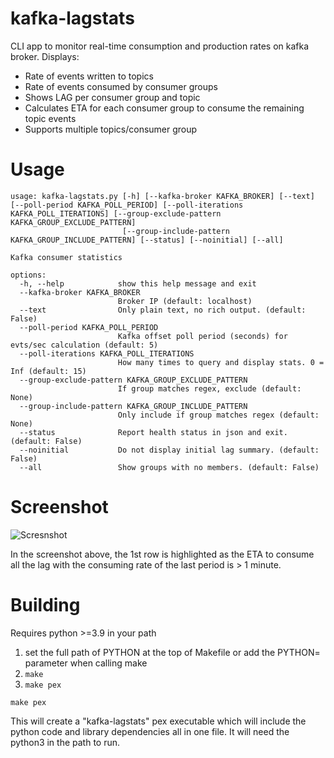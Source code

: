 # kafka-lagstats

CLI app to monitor real-time consumption and production rates on kafka broker. Displays:

* Rate of events written to topics
* Rate of events consumed by consumer groups
* Shows LAG per consumer group and topic
* Calculates ETA for each consumer group to consume the remaining topic events
* Supports multiple topics/consumer group


# Usage
```
usage: kafka-lagstats.py [-h] [--kafka-broker KAFKA_BROKER] [--text] [--poll-period KAFKA_POLL_PERIOD] [--poll-iterations KAFKA_POLL_ITERATIONS] [--group-exclude-pattern KAFKA_GROUP_EXCLUDE_PATTERN]
                         [--group-include-pattern KAFKA_GROUP_INCLUDE_PATTERN] [--status] [--noinitial] [--all]

Kafka consumer statistics

options:
  -h, --help            show this help message and exit
  --kafka-broker KAFKA_BROKER
                        Broker IP (default: localhost)
  --text                Only plain text, no rich output. (default: False)
  --poll-period KAFKA_POLL_PERIOD
                        Kafka offset poll period (seconds) for evts/sec calculation (default: 5)
  --poll-iterations KAFKA_POLL_ITERATIONS
                        How many times to query and display stats. 0 = Inf (default: 15)
  --group-exclude-pattern KAFKA_GROUP_EXCLUDE_PATTERN
                        If group matches regex, exclude (default: None)
  --group-include-pattern KAFKA_GROUP_INCLUDE_PATTERN
                        Only include if group matches regex (default: None)
  --status              Report health status in json and exit. (default: False)
  --noinitial           Do not display initial lag summary. (default: False)
  --all                 Show groups with no members. (default: False)
```

# Screenshot

![Scresnshot](images/kafka-lagstats.png)

In the screenshot above, the 1st row is highlighted as the ETA to consume all the lag with the consuming rate of the last period is > 1 minute.

# Building

Requires python >=3.9 in your path


1. set the full path of PYTHON at the top of Makefile or add the PYTHON= parameter when calling make
2. ```make```
3. ```make pex```

```
make pex
```
This will create a "kafka-lagstats" pex executable which will include the python code and library dependencies all in one file. It will need the python3 in the path to run.

